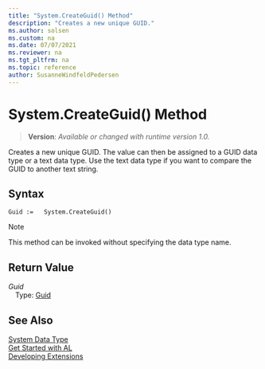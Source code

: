 ```yaml
---
title: "System.CreateGuid() Method"
description: "Creates a new unique GUID."
ms.author: solsen
ms.custom: na
ms.date: 07/07/2021
ms.reviewer: na
ms.tgt_pltfrm: na
ms.topic: reference
author: SusanneWindfeldPedersen
---
```

[//]: # (START>DO_NOT_EDIT)
[//]: # (IMPORTANT:Do not edit any of the content between here and the END>DO_NOT_EDIT.)
[//]: # (Any modifications should be made in the .xml files in the ModernDev repo.)
# System.CreateGuid() Method
> **Version**: _Available or changed with runtime version 1.0._

Creates a new unique GUID. The value can then be assigned to a GUID data type or a text data type. Use the text data type if you want to compare the GUID to another text string.


## Syntax
```AL
Guid :=   System.CreateGuid()
```
> [!NOTE]
> This method can be invoked without specifying the data type name.


## Return Value
*Guid*  
&emsp;Type: [Guid](../guid/guid-data-type.md)  



[//]: # (IMPORTANT: END>DO_NOT_EDIT)
## See Also
[System Data Type](system-data-type.md)  
[Get Started with AL](../../devenv-get-started.md)  
[Developing Extensions](../../devenv-dev-overview.md)